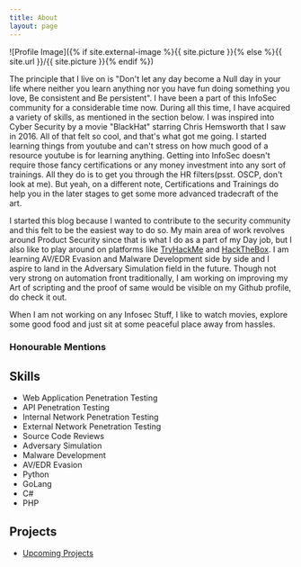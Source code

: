 ```yaml
---
title: About
layout: page
---
```

![Profile Image]({% if site.external-image %}{{ site.picture }}{% else %}{{ site.url }}/{{ site.picture }}{% endif %})

<p>The principle that I live on is "Don't let any day become a Null day in your life where neither you learn anything nor you have fun doing something you love, Be consistent and Be persistent". I have been a part of this InfoSec community for a considerable time now. During all this time, I have acquired a variety of skills, as mentioned in the section below. I was inspired into Cyber Security by a movie "BlackHat" starring Chris Hemsworth that I saw in 2016. All of that felt so cool, and that's what got me going. I started learning things from youtube and can't stress on how much good of a resource youtube is for learning anything. Getting into InfoSec doesn't require those fancy certifications or any money investment into any sort of trainings. All they do is to get you through the HR filters(psst. OSCP, don't look at me). But yeah, on a different note, Certifications and Trainings do help you in the later stages to get some more advanced tradecraft of the art.</p>

<p>I started this blog because I wanted to contribute to the security community and this felt to be the easiest way to do so. My main area of work revolves around Product Security since that is what I do as a part of my Day job, but I  also like to play around on platforms like <a href="https://tryhackme.com">TryHackMe</a> and <a href="https://hackthebox.com">HackTheBox</a>. I am learning AV/EDR Evasion and Malware Development side by side and I aspire to land in the Adversary Simulation field in the future. Though not very strong on automation front traditionally, I am working on improving my Art of scripting and the proof of same would be visible on my Github profile, do check it out.</p>
<p>When I am not working on any Infosec Stuff, I like to watch movies, explore some good food and just sit at some peaceful place away from hassles.</p>

<h3>Honourable Mentions</h3>

<h2>Skills</h2>

<ul class="skill-list">
	<li>Web Application Penetration Testing</li>
	<li>API Penetration Testing</li>
	<li>Internal Network Penetration Testing</li>
	<li>External Network Penetration Testing</li>
	<li>Source Code Reviews</li>
	<li>Adversary Simulation</li>
	<li>Malware Development</li>
	<li>AV/EDR Evasion</li>
	<li>Python</li>
	<li>GoLang</li>
	<li>C#</li>
	<li>PHP</li>

</ul>

<h2>Projects</h2>

<ul>
	<li><a href="#">Upcoming Projects</a></li>
</ul>
